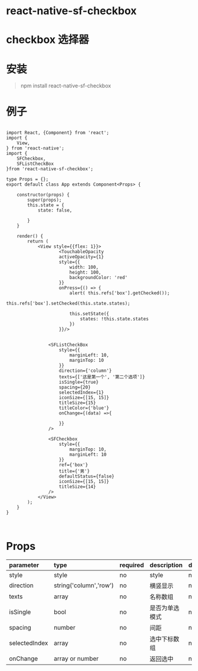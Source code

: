 # react-native-sf-checkbox

# checkbox 选择器

# 安装
> npm install react-native-sf-checkbox

# 例子
```

import React, {Component} from 'react';
import {
    View,
} from 'react-native';
import {
    SFCheckbox,
    SFListCheckBox
}from 'react-native-sf-checkbox';

type Props = {};
export default class App extends Component<Props> {

    constructor(props) {
        super(props);
        this.state = {
            state: false,
         
        }
    }

    render() {
        return (
            <View style={{flex: 1}}>
                    <TouchableOpacity
                    activeOpacity={1}
                    style={{
                        width: 100,
                        height: 100,
                        backgroundColor: 'red'
                    }}
                    onPress={() => {
                        alert( this.refs['box'].getChecked());
                        this.refs['box'].setChecked(this.state.states);

                        this.setState({
                            states: !this.state.states
                        })
                    }}/>


                <SFListCheckBox
                    style={{
                        marginLeft: 10,
                        marginTop: 10
                    }}
                    direction={'column'}
                    texts={['这是第一个', '第二个选项']}
                    isSingle={true}
                    spacing={20}
                    selectedIndex={1}
                    iconSize={[15, 15]}
                    titleSize={15}
                    titleColor={'blue'}
                    onChange={(data) =>{

                    }}
                />

                <SFCheckbox
                    style={{
                        marginTop: 10,
                        marginLeft: 10
                    }}
                    ref={'box'}
                    title={'男'}
                    defaultStatus={false}
                    iconSize={[15, 15]}
                    titleSize={14}
                />
            </View>
        );
    }
}



```

# Props
|  parameter  |  type  |  required  |   description  |  default  |
|:-----|:-----|:-----|:-----|:-----|
|style|style|no|style|null|
|direction|string('column','row')|no|横竖显示|null|
|texts|array|no|名称数组|null|
|isSingle|bool|no|是否为单选模式|null|
|spacing|number|no|间距|null|                                    
|selectedIndex|array|no|选中下标数组|null|                
|onChange|array or number|no|返回选中|null|     
                 
             
            
